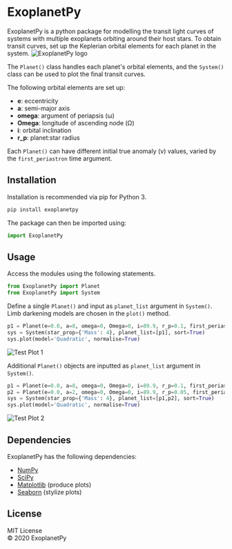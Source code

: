 # ExoplanetPy 

ExoplanetPy is a python package for modelling the transit light curves of systems with multiple exoplanets orbiting around their host stars.
To obtain transit curves, set up the Keplerian orbital elements for each planet in the system.
![](https://raw.githubusercontent.com/ExoplanetPy/ExoplanetPy/blob/master/images/logo_400.png "ExoplanetPy logo")

The `Planet()` class handles each planet's orbital elements, and the `System()` class can be used to plot the final transit curves.

The following orbital elements are set up:
- **e**: eccentricity 
- **a**: semi-major axis 
- **omega**: argument of periapsis (ω) 
- **Omega**: longitude of ascending node (Ω) 
- **i**: orbital inclination 
- **r_p**: planet:star radius 

Each `Planet()` can have different initial true anomaly (ν) values, varied by the `first_periastron` time argument.

## Installation
Installation is recommended via pip for Python 3.
```python
pip install exoplanetpy
```
The package can then be imported using:
```python
import ExoplanetPy
```

## Usage
Access the modules using the following statements.
```python
from ExoplanetPy import Planet
from ExoplanetPy import System
```

Define a single `Planet()` and input as `planet_list` argument in `System()`.  
Limb darkening models are chosen in the `plot()` method.
```python
p1 = Planet(e=0.0, a=8, omega=0, Omega=0, i=89.9, r_p=0.1, first_periastron=0.0)
sys = System(star_prop={'Mass': 4}, planet_list=[p1], sort=True)
sys.plot(model='Quadratic', normalise=True)
```
![](https://raw.githubusercontent.com/ExoplanetPy/ExoplanetPy/blob/master/ExoplanetPy/test_plots/test_plot_1.png "Test Plot 1")

Additional `Planet()` objects are inputted as `planet_list` argument in `System()`.
```python
p1 = Planet(e=0.0, a=8, omega=0, Omega=0, i=89.9, r_p=0.1, first_periastron=0.0)
p2 = Planet(e=0.0, a=2, omega=0, Omega=0, i=89.9, r_p=0.05, first_periastron=0.0)
sys = System(star_prop={'Mass': 4}, planet_list=[p1,p2], sort=True)
sys.plot(model='Quadratic', normalise=True)
```
![](https://raw.githubusercontent.com/ExoplanetPy/ExoplanetPy/blob/master/ExoplanetPy/test_plots/testv0_plot.png "Test Plot 2")

## Dependencies
ExoplanetPy has the following dependencies:
* [NumPy](https://numpy.org/)
* [SciPy](https://www.scipy.org/)
* [Matplotlib](https://matplotlib.org/)  (produce plots)
* [Seaborn](https://seaborn.pydata.org/) (stylize plots)

## License 
MIT License  
© 2020 ExoplanetPy
